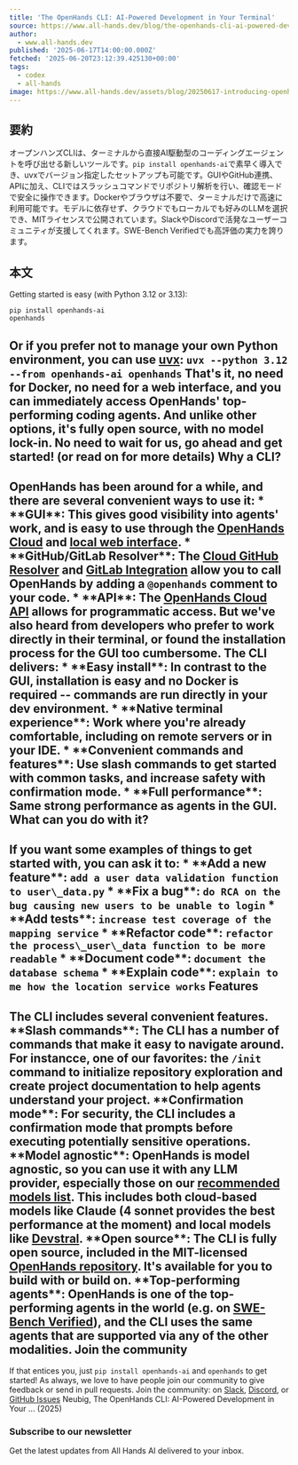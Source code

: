 ```yaml
---
title: 'The OpenHands CLI: AI-Powered Development in Your Terminal'
source: https://www.all-hands.dev/blog/the-openhands-cli-ai-powered-development-in-your-terminal
author:
  - www.all-hands.dev
published: '2025-06-17T14:00:00.000Z'
fetched: '2025-06-20T23:12:39.425130+00:00'
tags:
  - codex
  - all-hands
image: https://www.all-hands.dev/assets/blog/20250617-introducing-openhands-cli/cover.png
---
```


## 要約

オープンハンズCLIは、ターミナルから直接AI駆動型のコーディングエージェントを呼び出せる新しいツールです。`pip install openhands-ai`で素早く導入でき、uvxでバージョン指定したセットアップも可能です。GUIやGitHub連携、APIに加え、CLIではスラッシュコマンドでリポジトリ解析を行い、確認モードで安全に操作できます。Dockerやブラウザは不要で、ターミナルだけで高速に利用可能です。モデルに依存せず、クラウドでもローカルでも好みのLLMを選択でき、MITライセンスで公開されています。SlackやDiscordで活発なユーザーコミュニティが支援してくれます。SWE-Bench Verifiedでも高評価の実力を誇ります。

## 本文

Getting started is easy (with Python 3.12 or 3.13):
```
pip install openhands-ai
openhands
```
Or if you prefer not to manage your own Python environment, you can use [uvx](https://docs.astral.sh/uv/getting-started/installation/):
`uvx --python 3.12 --from openhands-ai openhands`
That's it, no need for Docker, no need for a web interface, and you can immediately access OpenHands' top-performing coding agents. And unlike other options, it's fully open source, with no model lock-in.
No need to wait for us, go ahead and get started! (or read on for more details)
Why a CLI?
----------
OpenHands has been around for a while, and there are several convenient ways to use it:
\* \*\*GUI\*\*: This gives good visibility into agents' work, and is easy to use through the [OpenHands Cloud](https://app.all-hands.dev/) and [local web interface](https://docs.all-hands.dev/usage/how-to/gui-mode).
\* \*\*GitHub/GitLab Resolver\*\*: The [Cloud GitHub Resolver](https://docs.all-hands.dev/usage/cloud/github-installation) and [GitLab Integration](https://docs.all-hands.dev/usage/cloud/gitlab-installation) allow you to call OpenHands by adding a `@openhands` comment to your code.
\* \*\*API\*\*: The [OpenHands Cloud API](https://docs.all-hands.dev/modules/usage/cloud/cloud-api) allows for programmatic access.
But we've also heard from developers who prefer to work directly in their terminal, or found the installation process for the GUI too cumbersome. The CLI delivers:
\* \*\*Easy install\*\*: In contrast to the GUI, installation is easy and no Docker is required -- commands are run directly in your dev environment.
\* \*\*Native terminal experience\*\*: Work where you're already comfortable, including on remote servers or in your IDE.
\* \*\*Convenient commands and features\*\*: Use slash commands to get started with common tasks, and increase safety with confirmation mode.
\* \*\*Full performance\*\*: Same strong performance as agents in the GUI.
What can you do with it?
------------------------
If you want some examples of things to get started with, you can ask it to:
\* \*\*Add a new feature\*\*: `add a user data validation function to user\_data.py`
\* \*\*Fix a bug\*\*: `do RCA on the bug causing new users to be unable to login`
\* \*\*Add tests\*\*: `increase test coverage of the mapping service`
\* \*\*Refactor code\*\*: `refactor the process\_user\_data function to be more readable`
\* \*\*Document code\*\*: `document the database schema`
\* \*\*Explain code\*\*: `explain to me how the location service works`
Features
--------
The CLI includes several convenient features.
\*\*Slash commands\*\*: The CLI has a number of commands that make it easy to navigate around. For instancce, one of our favorites: the `/init` command to initialize repository exploration and create project documentation to help agents understand your project.
\*\*Confirmation mode\*\*: For security, the CLI includes a confirmation mode that prompts before executing potentially sensitive operations.
\*\*Model agnostic\*\*: OpenHands is model agnostic, so you can use it with any LLM provider, especially those on our [recommended models list](https://docs.all-hands.dev/usage/llms/llms#model-recommendations). This includes both cloud-based models like Claude (4 sonnet provides the best performance at the moment) and local models like [Devstral](https://www.all-hands.dev/blog/devstral-a-new-state-of-the-art-open-model-for-coding-agents).
\*\*Open source\*\*: The CLI is fully open source, included in the MIT-licensed [OpenHands repository](https://github.com/All-Hands-AI/OpenHands). It's available for you to build with or build on.
\*\*Top-performing agents\*\*: OpenHands is one of the top-performing agents in the world (e.g. on [SWE-Bench Verified](https://swebench.com/)), and the CLI uses the same agents that are supported via any of the other modalities.
Join the community
------------------
If that entices you, just `pip install openhands-ai` and `openhands` to get started! As always, we love to have people join our community to give feedback or send in pull requests. Join the community: on [Slack](https://join.slack.com/t/openhands-ai/shared\_invite/zt-2ngejmfw6-9gW4APWOC9XUp1n~SiQ6iw), [Discord](https://discord.gg/ESHStjSjD4), or [GitHub Issues](https://github.com/All-Hands-AI/OpenHands/issues)
Neubig, The OpenHands CLI: AI-Powered Development in Your ... (2025)
### Subscribe to our newsletter
Get the latest updates from All Hands AI delivered to your inbox.


